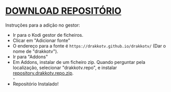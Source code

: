 # <a href="repository.drakkotv.zip">DOWNLOAD REPOSITÓRIO</a>

Instruções para a adição no gestor:


<p align="left">
  <ul>
    <li>Ir para o Kodi gestor de ficheiros.</li>
    <li>Clicar em "Adicionar fonte"</li>
    <li>O endereço para a fonte é <code>https://drakkotv.github.io/drakkotv/</code> (Dar o nome de "drakkotv").</li>
    <li>Ir para "Addons"</li>
    <li>Em Addons, instalar de um ficheiro zip. Quando perguntar pela localização, selecionar "drakkotv.repo", e instalar <a href="drakkotv.repo.zip">repository.drakkotv.repo.zip</a>.</li>
    -
    <li>Repositório Instalado!</li>
    
</ul>

                                      
                                       

</p>
